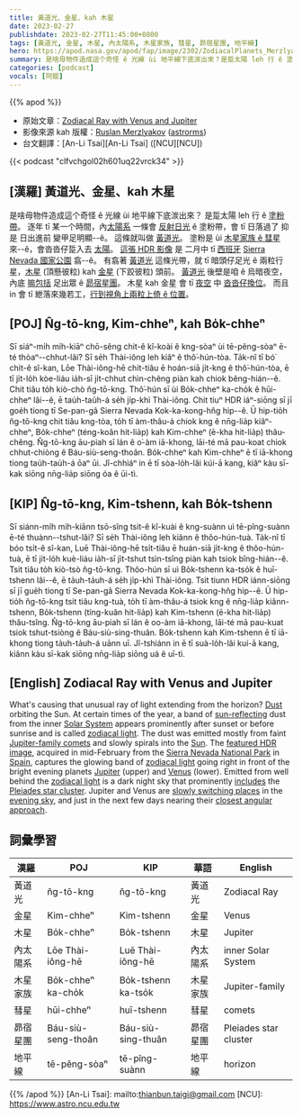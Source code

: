 ```yaml
---
title: 黃道光、金星、kah 木星
date: 2023-02-27
publishdate: 2023-02-27T11:45:00+0800
tags: [黃道光, 金星, 木星, 內太陽系, 木星家族, 彗星, 昴宿星團, 地平線]
hero: https://apod.nasa.gov/apod/fap/image/2302/ZodiacalPlanets_Merzlyakov_960_annotated.jpg
summary: 是啥毋物件造成這个奇怪 ê 光線 ùi 地平線下底湠出來？是踅太陽 leh 行 ê 塗粉。
categories: [podcast]
vocals: [阿錕]
---
```


{{% apod %}}

- 原始文章：[Zodiacal Ray with Venus and Jupiter](https://apod.nasa.gov/apod/ap230227.html)
- 影像來源 kah 版權：[Ruslan Merzlyakov](https://www.facebook.com/astrorms) ([astrorms](https://www.instagram.com/astrorms/))
- 台文翻譯：[An-Li Tsai][An-Li Tsai] ([NCU][NCU])

{{< podcast "clfvchgol02h601uq22vrck34" >}}

## [漢羅] 黃道光、金星、kah 木星
是啥毋物件造成這个奇怪 ê 光線 ùi 地平線下底湠出來？
是踅太陽 leh 行 ê [塗粉帶][Dust]。
逐年 tī 某一个時間，內[太陽系][Solar System] 一條會 [反射日光][sun-reflecting] ê 塗粉帶，會 tī 日落過了 抑是 日出進前 變甲足明顯--ê。
這條就叫做 [黃道光][zodiacal light 1]。
塗粉是 ùi [木星家族 ê 彗星][Jupiter-family comets] 來--ê，會沓沓仔踅入去 [太陽][Sun]。
[這張 HDR 影像][featured HDR image] 是 二月中 tī [西班牙][Spain] [Sierra Nevada 國家公園][Sierra Nevada National Park] 翕--ê。
有翕著 [黃道光][zodiacal light 2] 這條光帶，就 tī 暗頭仔足光 ê 兩粒行星，[木星][Jupiter] (頂懸彼粒) kah [金星][Venus] (下跤彼粒) 頭前。
[黃道光][zodiacal light 3] 後壁是咱 ê 烏暗夜空，內底 [嘛包括][includes] 足出眾 ê [昴宿星團][Pleiades star cluster]。
木星 kah 金星 會 tī [夜空][evening sky] 中 [沓沓仔換位][slowly switching places]。
而且 in 會 tī 紲落來幾若工，[行到視角上兩粒上倚 ê 位置][closest angular approach]。



## [POJ] N̂g-tō-kng, Kim-chheⁿ, kah Bo̍k-chheⁿ
Sī siáⁿ-mi̍h mi̍h-kiāⁿ chō-sêng chit-ê kî-koài ê kng-sòaⁿ ùi tē-pêng-sòaⁿ ē-té thòaⁿ--chhut-lâi?
Sī se̍h Thài-iông leh kiâⁿ ê thô͘-hún-tòa.
Ta̍k-nî tī bó͘ chi̍t-ê sî-kan, Lōe Thài-iông-hē chi̍t-tiâu ē hoán-siā ji̍t-kng ê thô͘-hún-tòa,  ē tī ji̍t-lo̍h kòe-liáu ia̍h-sī ji̍t-chhut chìn-chêng piàn kah chiok bêng-hián--ê.
Chit tiâu to̍h kiò-chò n̂g-tō-kng.
Thô͘-hún sī ùi Bo̍k-chheⁿ ka-cho̍k ê hūi-chheⁿ lâi--ê, ē tau̍h-tau̍h-á se̍h ji̍p-khì Thài-iông.
Chit tiuⁿ HDR iáⁿ-siōng sī jī goe̍h tiong tī Se-pan-gâ Sierra Nevada Kok-ka-kong-hn̂g hip--ê.
Ū hip-tio̍h n̂g-tō-kng chit tiâu kng-tòa, to̍h tī àm-thâu-á chiok kng ê nn̄g-lia̍p kiâⁿ-chheⁿ, Bo̍k-chheⁿ (téng-koân hit-lia̍p) kah Kim-chheⁿ (ē-kha hit-lia̍p) thâu-chêng.
N̂g-tō-kng āu-piah sī lán ê o͘-àm iā-khong, lāi-té mā pau-koat chiok chhut-chiòng ê Báu-siù-seng-thoân.
Bo̍k-chheⁿ kah Kim-chheⁿ ē tī iā-khong tiong tau̍h-tau̍h-á ōaⁿ ūi.
Jî-chhiáⁿ in ē tī sòa-lo̍h-lâi kúi-ā kang, kiâⁿ kàu sī-kak siōng nn̄g-lia̍p siōng óa ê ūi-tì.



## [KIP] N̂g-tō-kng, Kim-tshenn, kah Bo̍k-tshenn
Sī siánn-mi̍h mi̍h-kiānn tsō-sîng tsit-ê kî-kuài ê kng-suànn uì tē-pîng-suànn ē-té thuànn--tshut-lâi?
Sī se̍h Thài-iông leh kiânn ê thôo-hún-tuà.
Ta̍k-nî tī bóo tsi̍t-ê sî-kan, Luē Thài-iông-hē tsi̍t-tiâu ē huán-siā ji̍t-kng ê thôo-hún-tuà,  ē tī ji̍t-lo̍h kuè-liáu ia̍h-sī ji̍t-tshut tsìn-tsîng piàn kah tsiok bîng-hián--ê.
Tsit tiâu to̍h kiò-tsò n̂g-tō-kng.
Thôo-hún sī uì Bo̍k-tshenn ka-tso̍k ê huī-tshenn lâi--ê, ē ta̍uh-ta̍uh-á se̍h ji̍p-khì Thài-iông.
Tsit tiunn HDR iánn-siōng sī jī gue̍h tiong tī Se-pan-gâ Sierra Nevada Kok-ka-kong-hn̂g hip--ê.
Ū hip-tio̍h n̂g-tō-kng tsit tiâu kng-tuà, to̍h tī àm-thâu-á tsiok kng ê nn̄g-lia̍p kiânn-tshenn, Bo̍k-tshenn (tíng-kuân hit-lia̍p) kah Kim-tshenn (ē-kha hit-lia̍p) thâu-tsîng.
N̂g-tō-kng āu-piah sī lán ê oo-àm iā-khong, lāi-té mā pau-kuat tsiok tshut-tsiòng ê Báu-siù-sing-thuân.
Bo̍k-tshenn kah Kim-tshenn ē tī iā-khong tiong ta̍uh-ta̍uh-á uānn uī.
Jî-tshiánn in ē tī suà-lo̍h-lâi kuí-ā kang, kiânn kàu sī-kak siōng nn̄g-lia̍p siōng uá ê uī-tì.



## [English] Zodiacal Ray with Venus and Jupiter

What's causing that unusual ray of light extending from the horizon?
[Dust][Dust] orbiting the Sun.
At certain times of the year, a band of [sun-reflecting][sun-reflecting] dust from the inner [Solar System][Solar System] appears prominently after sunset or before sunrise and is called [zodiacal light][zodiacal light 1].
The dust was emitted mostly from faint [Jupiter-family comets][Jupiter-family comets] and slowly spirals into the [Sun][Sun].
The [featured HDR image][featured HDR image], acquired in mid-February from the [Sierra Nevada National Park][Sierra Nevada National Park] in [Spain][Spain], captures the glowing band of [zodiacal light][zodiacal light 2] going right in front of the bright evening planets [Jupiter][Jupiter] (upper) and [Venus][Venus] (lower).
Emitted from well behind the [zodiacal light][zodiacal light 3] is a dark night sky that prominently [includes][includes] the [Pleiades star cluster][Pleiades star cluster].
Jupiter and Venus are [slowly switching places][slowly switching places] in the [evening sky][evening sky], and just in the next few days nearing their [closest angular approach][closest angular approach].



## 詞彙學習

|漢羅|POJ|KIP|華語|English|
|-|-|-|-|-|
|黃道光|n̂g-tō-kng|n̂g-tō-kng|黃道光|Zodiacal Ray|
|金星|Kim-chheⁿ|Kim-tshenn|金星|Venus|
|木星|Bo̍k-chheⁿ|Bo̍k-tshenn|木星|Jupiter|
|內太陽系|Lōe Thài-iông-hē|Luē Thài-iông-hē|內太陽系|inner Solar System|
|木星家族|Bo̍k-chheⁿ ka-cho̍k|Bo̍k-tshenn ka-tso̍k|木星家族|Jupiter-family|
|彗星|hūi-chheⁿ|huī-tshenn|彗星|comets|
|昴宿星團|Báu-siù-seng-thoân|Báu-siù-sing-thuân|昴宿星團|Pleiades star cluster|
|地平線|tē-pêng-sòaⁿ|tē-pîng-suànn|地平線|horizon|

{{% /apod %}}
[An-Li Tsai]: mailto:thianbun.taigi@gmail.com
[NCU]: https://www.astro.ncu.edu.tw

[copyright]: https://apod.nasa.gov/apod/fap/lib/about_apod.html#srapply
[License]: https://creativecommons.org/licenses/by/2.0/


[Dust]:https://apod.nasa.gov/apod/ap010813.html
[sun-reflecting]:https://cdn.shopify.com/s/files/1/0591/9784/9807/products/cat-with-sunglasses-advanced-animals-cats-paint-by-numbers-global-figuredart-free-shipping_972_530x@2x.jpg?v=1630503707
[Solar System]:https://solarsystem.nasa.gov/solar-system/our-solar-system/overview/
[zodiacal light 1]:https://en.wikipedia.org/wiki/Zodiacal_light
[Jupiter-family comets]:https://astronomy.swin.edu.au/cosmos/J/Jupiter-family+Comets
[Sun]:https://www.nasa.gov/sun
[featured HDR image]:https://www.instagram.com/p/CoxNplTtlsr/
[Sierra Nevada National Park]:https://youtu.be/6Jv7oaTCrlg
[Spain]:https://en.wikipedia.org/wiki/Spain
[zodiacal light 2]:https://apod.nasa.gov/apod/ap221023.html
[Jupiter]:https://solarsystem.nasa.gov/planets/jupiter/in-depth/
[Venus]:https://apod.nasa.gov/apod/ap220329.html
[zodiacal light 3]:https://apod.nasa.gov/apod/ap120405.html
[includes]:https://apod.nasa.gov/apod/image/2302/ZodiacalPlanets_Merzlyakov_960_annotated.jpg
[Pleiades star cluster]:https://apod.nasa.gov/apod/ap221205.html
[slowly switching places]:https://youtu.be/hcgj6KsR-fc
[evening sky]:https://apod.nasa.gov/apod/ap151108.html
[closest angular approach]:https://www.universetoday.com/160199/cosmic-conjunction-jupiter-meets-venus-on-march-1st/
